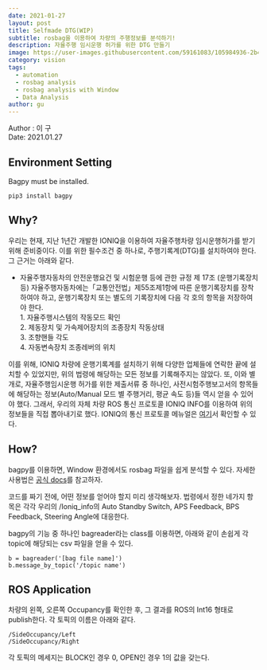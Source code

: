 ```yaml
---
date: 2021-01-27
layout: post
title: Selfmade DTG(WIP)
subtitle: rosbag을 이용하여 차량의 주행정보를 분석하기!
description: 자율주행 임시운행 허가를 위한 DTG 만들기
image: https://user-images.githubusercontent.com/59161083/105984936-2b46d280-60de-11eb-9411-8a07a1ea9b79.png
category: vision
tags:
  - automation
  - rosbag analysis
  - rosbag analysis with Window
  - Data Analysis
author: gu
---
```

Author : 이  구 <br/>
Date: 2021.01.27

## Environment Setting
Bagpy must be installed.

```
pip3 install bagpy
```

## Why?
우리는 현재, 지난 1년간 개발한 IONIQ을 이용하여 자율주행차량 임시운행허가를 받기위해 준비중이다.
이를 위한 필수조건 중 하나로, 주행기록계(DTG)를 설치하여야 한다. 그 근거는 아래와 같다.

- 자율주행자동차의 안전운행요건 및 시험운행 등에 관한 규정 제 17조 (운행기록장치 등)
   자율주행자동차에는「교통안전법」제55조제1항에 따른 운행기록장치를 장착하여야 하고, 운행기록장치 또는 별도의 기록장치에 다음 각 호의 항목을 저장하여야 한다.     
		 1. 자율주행시스템의 작동모드 확인   
		 2. 제동장치 및 가속제어장치의 조종장치 작동상태   
		 3. 조향핸들 각도   
		 4. 자동변속장치 조종레버의 위치   

이를 위해, IONIQ 차량에 운행기록계를 설치하기 위해 다양한 업체들에 연락한 끝에 설치할 수 있었지만, 위의 법령에 해당하는 모든 정보를 기록해주지는 않았다.
또, 이와 별개로, 자율주행임시운행 허가를 위한 제출서류 중 하나인, 사전시험주행보고서의 항목들에 해당하는 정보(Auto/Manual 모드 별 주행거리, 평균 속도 등)들 역시 얻을 수 있어야 했다. 
그래서, 우리의 자체 차량 ROS 통신 프로토콜 IONIQ INFO를 이용하여 위의 정보들을 직접 뽑아내기로 했다.
IONIQ의 통신 프로토콜 메뉴얼은 [여기](https://docs.google.com/document/d/1Mvyvs1Tt20U99uA4o_h4c2-KB7s64NOQz6vd_-SGwh4/edit)서 확인할 수 있다.

## How?
bagpy를 이용하면, Window 환경에서도 rosbag 파일을 쉽게 분석할 수 있다.
자세한 사용법은 [공식 docs](https://jmscslgroup.github.io/bagpy/)를 참고하자. 

코드를 짜기 전에, 어떤 정보를 얻어야 할지 미리 생각해보자.
법령에서 정한 네가지 항목은 각각 우리의 /Ioniq_info의 Auto Standby Switch, APS Feedback, BPS Feedback, Steering Angle에 대응한다.

bagpy의 기능 중 하나인 bagreader라는 class를 이용하면, 아래와 같이 손쉽게 각 topic에 해당되는 csv 파일을 얻을 수 있다.
```
b = bagreader('[bag file name]')
b.message_by_topic('/topic name')
```
## ROS Application
차량의 왼쪽, 오른쪽 Occupancy를 확인한 후, 그 결과를 ROS의 Int16 형태로 publish한다.
각 토픽의 이름은 아래와 같다.
```
/SideOccupancy/Left
/SideOccupancy/Right
```
각 토픽의 메세지는 BLOCK인 경우 0, OPEN인 경우 1의 값을 갖는다.

